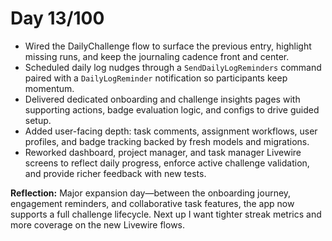 # Day 13/100

- Wired the DailyChallenge flow to surface the previous entry, highlight missing runs, and keep the journaling cadence front and center.
- Scheduled daily log nudges through a `SendDailyLogReminders` command paired with a `DailyLogReminder` notification so participants keep momentum.
- Delivered dedicated onboarding and challenge insights pages with supporting actions, badge evaluation logic, and configs to drive guided setup.
- Added user-facing depth: task comments, assignment workflows, user profiles, and badge tracking backed by fresh models and migrations.
- Reworked dashboard, project manager, and task manager Livewire screens to reflect daily progress, enforce active challenge validation, and provide richer feedback with new tests.

**Reflection:**
Major expansion day—between the onboarding journey, engagement reminders, and collaborative task features, the app now supports a full challenge lifecycle. Next up I want tighter streak metrics and more coverage on the new Livewire flows.
